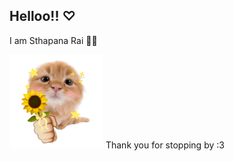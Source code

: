 ## Helloo!! ♡

I am Sthapana Rai 🍓🍰

<img src="hehe.png" alt="Me" width="150" />
Thank you for stopping by :3



